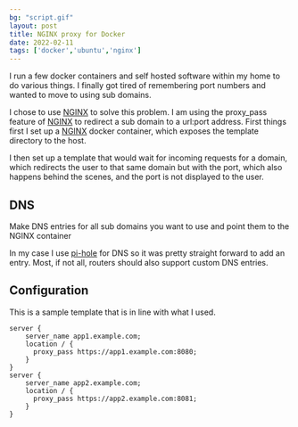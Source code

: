 ```yaml
---
bg: "script.gif"
layout: post
title: NGINX proxy for Docker
date: 2022-02-11
tags: ['docker','ubuntu','nginx']
---
```


I run a few docker containers and self hosted software within my home to do various things.  I finally got tired of remembering port numbers and wanted to move to using sub domains.  

I chose to use [NGINX](https://www.nginx.com/) to solve this problem.  I am using the proxy_pass feature of [NGINX](https://www.nginx.com/) to redirect a sub domain to a url:port address.  First things first I set up a [NGINX](https://www.nginx.com/) docker container, which exposes the template directory to the host.  

I then set up a template that would wait for incoming requests for a domain, which redirects the user to that same domain but with the port, which also happens behind the scenes, and the port is not displayed to the user.

## DNS
Make DNS entries for all sub domains you want to use and point them to the NGINX container  
  
In my case I use [pi-hole](https://pi-hole.net/) for DNS so it was pretty straight forward to add an entry.  Most, if not all, routers should also support custom DNS entries.

## Configuration
This is a sample template that is in line with what I used.  
```
server { 
    server_name app1.example.com;
    location / {
      proxy_pass https://app1.example.com:8080;
    }
}
server { 
    server_name app2.example.com;
    location / {
      proxy_pass https://app2.example.com:8081;
    }
}
```

